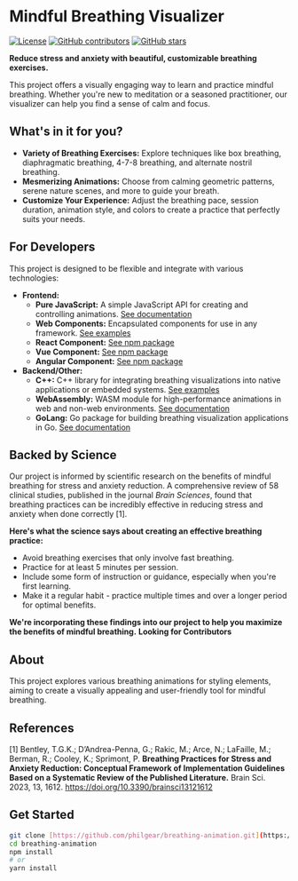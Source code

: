 # Mindful Breathing Visualizer

[![License](https://img.shields.io/badge/License-CC_BY_4.0-lightgrey.svg)](https://creativecommons.org/licenses/by/4.0/) 
[![GitHub contributors](https://img.shields.io/github/contributors/philgear/breathing-animation.svg)](https://github.com/philgear/breathing-animation/graphs/contributors)
[![GitHub stars](https://img.shields.io/github/stars/philgear/breathing-animation.svg)](https://github.com/philgear/breathing-animation/stargazers)

**Reduce stress and anxiety with beautiful, customizable breathing exercises.**

This project offers a visually engaging way to learn and practice mindful breathing. Whether you're new to meditation or a seasoned practitioner, our visualizer can help you find a sense of calm and focus.


## What's in it for you?

*   **Variety of Breathing Exercises:** Explore techniques like box breathing, diaphragmatic breathing, 4-7-8 breathing, and alternate nostril breathing.
*   **Mesmerizing Animations:**  Choose from calming geometric patterns, serene nature scenes, and more to guide your breath.
*   **Customize Your Experience:**  Adjust the breathing pace, session duration, animation style, and colors to create a practice that perfectly suits your needs.

## For Developers

This project is designed to be flexible and integrate with various technologies:

*   **Frontend:**
    *   **Pure JavaScript:** A simple JavaScript API for creating and controlling animations. [See documentation](docs/js/index.html)
    *   **Web Components:** Encapsulated components for use in any framework. [See examples](link-to-web-component-examples)
    *   **React Component:**  [See npm package](link-to-react-npm)
    *   **Vue Component:** [See npm package](link-to-vue-npm)
    *   **Angular Component:** [See npm package](link-to-angular-npm)
*   **Backend/Other:**
    *   **C++:**  C++ library for integrating breathing visualizations into native applications or embedded systems. [See examples](link-to-cpp-examples)
    *   **WebAssembly:**  WASM module for high-performance animations in web and non-web environments. [See documentation](link-to-wasm-docs)
    *   **GoLang:** Go package for building breathing visualization applications in Go. [See documentation](link-to-golang-docs)

## Backed by Science

Our project is informed by scientific research on the benefits of mindful breathing for stress and anxiety reduction. A comprehensive review of 58 clinical studies, published in the journal *Brain Sciences*, found that breathing practices can be incredibly effective in reducing stress and anxiety when done correctly [1]. 

**Here's what the science says about creating an effective breathing practice:**

*   Avoid breathing exercises that only involve fast breathing.
*   Practice for at least 5 minutes per session.
*   Include some form of instruction or guidance, especially when you're first learning.
*   Make it a regular habit - practice multiple times and over a longer period for optimal benefits.

**We're incorporating these findings into our project to help you maximize the benefits of mindful breathing.**
**Looking for Contributors**

## About

This project explores various breathing animations for styling elements, aiming to create a visually appealing and user-friendly tool for mindful breathing. 

## References

[1] Bentley, T.G.K.; D’Andrea-Penna, G.; Rakic, M.; Arce, N.; LaFaille, M.; Berman, R.; Cooley, K.; Sprimont, P. **Breathing Practices for Stress and Anxiety Reduction: Conceptual Framework of Implementation Guidelines Based on a Systematic Review of the Published Literature.** Brain Sci. 2023, 13, 1612. https://doi.org/10.3390/brainsci13121612

## Get Started

```bash
git clone [https://github.com/philgear/breathing-animation.git](https://github.com/philgear/breathing-animation.git)
cd breathing-animation
npm install 
# or 
yarn install